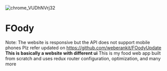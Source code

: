 ![chrome_VUDhNVrj32](https://github.com/weberankit/FOody/assets/94105514/e07cd6e7-58e5-4cd3-810d-328fd8dc3a3a)
# FOody
Note: The website is responsive but the API does not support mobile phones
Plz refer updated on https://github.com/weberankit/FOodyUpdate 
<b> This is basically a website with different ui</b>
This is my food web app built from scratch and uses redux router configuration, optimization, and many more

